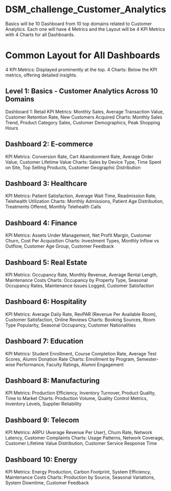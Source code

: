 # DSM_challenge_Customer_Analytics
 
Basics will be 10 Dashboard from 10 top domains related to Customer Analytics. Each one will have 4 Metrics and the Layout will be 4 KPI Metrics with 4 Charts for all Dashboards.

# Common Layout for All Dashboards
4 KPI Metrics: Displayed prominently at the top.
4 Charts: Below the KPI metrics, offering detailed insights.

## Level 1: Basics - Customer Analytics Across 10 Domains
Dashboard 1: Retail
KPI Metrics: Monthly Sales, Average Transaction Value, Customer Retention Rate, New Customers Acquired
Charts: Monthly Sales Trend, Product Category Sales, Customer Demographics, Peak Shopping Hours
## Dashboard 2: E-commerce
KPI Metrics: Conversion Rate, Cart Abandonment Rate, Average Order Value, Customer Lifetime Value
Charts: Sales by Device Type, Time Spent on Site, Top Selling Products, Customer Geographic Distribution
## Dashboard 3: Healthcare
KPI Metrics: Patient Satisfaction, Average Wait Time, Readmission Rate, Telehealth Utilization
Charts: Monthly Admissions, Patient Age Distribution, Treatments Offered, Monthly Telehealth Calls
## Dashboard 4: Finance
KPI Metrics: Assets Under Management, Net Profit Margin, Customer Churn, Cost Per Acquisition
Charts: Investment Types, Monthly Inflow vs Outflow, Customer Age Group, Customer Feedback
## Dashboard 5: Real Estate
KPI Metrics: Occupancy Rate, Monthly Revenue, Average Rental Length, Maintenance Costs
Charts: Occupancy by Property Type, Seasonal Occupancy Rates, Maintenance Issues Logged, Customer Satisfaction
## Dashboard 6: Hospitality
KPI Metrics: Average Daily Rate, RevPAR (Revenue Per Available Room), Customer Satisfaction, Online Reviews
Charts: Booking Sources, Room Type Popularity, Seasonal Occupancy, Customer Nationalities
## Dashboard 7: Education
KPI Metrics: Student Enrollment, Course Completion Rate, Average Test Scores, Alumni Donation Rate
Charts: Enrollment by Program, Semester-wise Performance, Faculty Ratings, Alumni Engagement
## Dashboard 8: Manufacturing
KPI Metrics: Production Efficiency, Inventory Turnover, Product Quality, Time to Market
Charts: Production Volume, Quality Control Metrics, Inventory Levels, Supplier Reliability
## Dashboard 9: Telecom
KPI Metrics: ARPU (Average Revenue Per User), Churn Rate, Network Latency, Customer Complaints
Charts: Usage Patterns, Network Coverage, Customer Lifetime Value Distribution, Customer Service Response Time
## Dashboard 10: Energy
KPI Metrics: Energy Production, Carbon Footprint, System Efficiency, Maintenance Costs
Charts: Production by Source, Seasonal Variations, System Downtime, Customer Feedback
